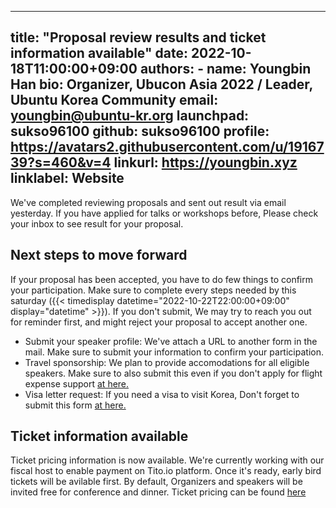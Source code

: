 
---
title: "Proposal review results and ticket information available"
date: 2022-10-18T11:00:00+09:00
authors:
    - name: Youngbin Han
      bio: Organizer, Ubucon Asia 2022 / Leader, Ubuntu Korea Community 
      email: youngbin@ubuntu-kr.org
      launchpad: sukso96100
      github: sukso96100
      profile: https://avatars2.githubusercontent.com/u/1916739?s=460&v=4
      linkurl: https://youngbin.xyz
      linklabel: Website
---

We've completed reviewing proposals and sent out result via email yesterday. If you have applied for talks or workshops before, Please check your inbox to see result for your proposal.

## Next steps to move forward

If your proposal has been accepted, you have to do few things to confirm your participation. Make sure to complete every steps needed by this saturday ({{< timedisplay datetime="2022-10-22T22:00:00+09:00" display="datetime" >}}). If you don't submit, We may try to reach you out for reminder first, and might reject your proposal to accept another one.

- Submit your speaker profile: We've attach a URL to another form in the mail. Make sure to submit your information to confirm your participation.
- Travel sponsorship: We plan to provide accomodations for all eligible speakers. Make sure to also submit this even if you don't apply for flight expense support [at here.](../../venue-and-travel/travel-sponsorship/)
- Visa letter request: If you need a visa to visit Korea, Don't forget to submit this form [at here.](../../venue-and-travel/entry-and-visa/)

## Ticket information available

Ticket pricing information is now available. We're currently working with our fiscal host to enable payment on Tito.io platform. Once it's ready, early bird tickets will be avilable first. By default, Organizers and speakers will be invited free for conference and dinner. Ticket pricing can be found [here](../../tickets/)